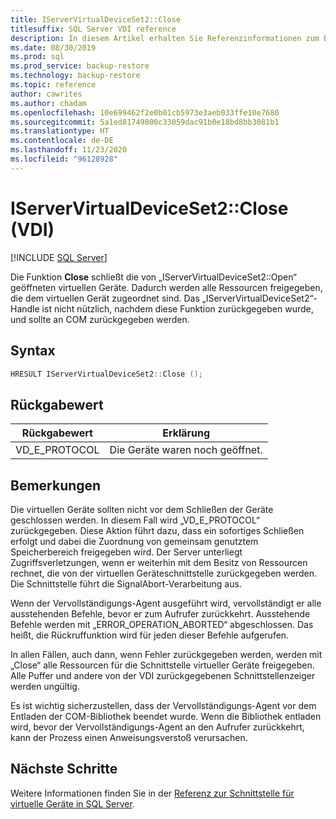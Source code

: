 ```yaml
---
title: IServerVirtualDeviceSet2::Close
titlesuffix: SQL Server VDI reference
description: In diesem Artikel erhalten Sie Referenzinformationen zum Befehl „IServerVirtualDeviceSet2::Close“.
ms.date: 08/30/2019
ms.prod: sql
ms.prod_service: backup-restore
ms.technology: backup-restore
ms.topic: reference
author: cawrites
ms.author: chadam
ms.openlocfilehash: 10e699462f2e0b01cb5973e3aeb033ffe10e7680
ms.sourcegitcommit: 5a1ed81749800c33059dac91b0e18bd8bb3081b1
ms.translationtype: HT
ms.contentlocale: de-DE
ms.lasthandoff: 11/23/2020
ms.locfileid: "96128928"
---
```

# <a name="iservervirtualdeviceset2close-vdi"></a>IServerVirtualDeviceSet2::Close (VDI)

[!INCLUDE [SQL Server](../../../includes/applies-to-version/sqlserver.md)]

Die Funktion **Close** schließt die von „IServerVirtualDeviceSet2::Open“ geöffneten virtuellen Geräte. Dadurch werden alle Ressourcen freigegeben, die dem virtuellen Gerät zugeordnet sind. Das „IServerVirtualDeviceSet2“-Handle ist nicht nützlich, nachdem diese Funktion zurückgegeben wurde, und sollte an COM zurückgegeben werden.

## <a name="syntax"></a>Syntax

```c
HRESULT IServerVirtualDeviceSet2::Close ();
```

## <a name="return-value"></a>Rückgabewert

|Rückgabewert | Erklärung |
|---|---|
| VD_E_PROTOCOL | Die Geräte waren noch geöffnet. |

## <a name="remarks"></a>Bemerkungen

Die virtuellen Geräte sollten nicht vor dem Schließen der Geräte geschlossen werden. In diesem Fall wird „VD_E_PROTOCOL“ zurückgegeben. Diese Aktion führt dazu, dass ein sofortiges Schließen erfolgt und dabei die Zuordnung von gemeinsam genutztem Speicherbereich freigegeben wird. Der Server unterliegt Zugriffsverletzungen, wenn er weiterhin mit dem Besitz von Ressourcen rechnet, die von der virtuellen Geräteschnittstelle zurückgegeben werden. Die Schnittstelle führt die SignalAbort-Verarbeitung aus.

Wenn der Vervollständigungs-Agent ausgeführt wird, vervollständigt er alle ausstehenden Befehle, bevor er zum Aufrufer zurückkehrt. Ausstehende Befehle werden mit „ERROR_OPERATION_ABORTED“ abgeschlossen. Das heißt, die Rückruffunktion wird für jeden dieser Befehle aufgerufen.

In allen Fällen, auch dann, wenn Fehler zurückgegeben werden, werden mit „Close“ alle Ressourcen für die Schnittstelle virtueller Geräte freigegeben. Alle Puffer und andere von der VDI zurückgegebenen Schnittstellenzeiger werden ungültig.

Es ist wichtig sicherzustellen, dass der Vervollständigungs-Agent vor dem Entladen der COM-Bibliothek beendet wurde. Wenn die Bibliothek entladen wird, bevor der Vervollständigungs-Agent an den Aufrufer zurückkehrt, kann der Prozess einen Anweisungsverstoß verursachen.

## <a name="next-steps"></a>Nächste Schritte

Weitere Informationen finden Sie in der [Referenz zur Schnittstelle für virtuelle Geräte in SQL Server](reference-virtual-device-interface.md).